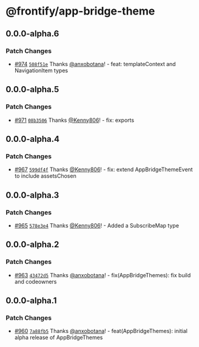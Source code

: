 # @frontify/app-bridge-theme

## 0.0.0-alpha.6

### Patch Changes

- [#974](https://github.com/Frontify/brand-sdk/pull/974) [`508f51e`](https://github.com/Frontify/brand-sdk/commit/508f51e1de4d091f8761f4b7897940574d819eee) Thanks [@anxobotana](https://github.com/anxobotana)! - feat: templateContext and NavigationItem types

## 0.0.0-alpha.5

### Patch Changes

- [#971](https://github.com/Frontify/brand-sdk/pull/971) [`08b3506`](https://github.com/Frontify/brand-sdk/commit/08b3506f1b8dba87fed1b6eb3f379bf619327d45) Thanks [@Kenny806](https://github.com/Kenny806)! - fix: exports

## 0.0.0-alpha.4

### Patch Changes

- [#967](https://github.com/Frontify/brand-sdk/pull/967) [`599df4f`](https://github.com/Frontify/brand-sdk/commit/599df4fd1db1ad43a8163538513c36a9ab3e938a) Thanks [@Kenny806](https://github.com/Kenny806)! - fix: extend AppBridgeThemeEvent to include assetsChosen

## 0.0.0-alpha.3

### Patch Changes

- [#965](https://github.com/Frontify/brand-sdk/pull/965) [`578e3e4`](https://github.com/Frontify/brand-sdk/commit/578e3e40025b1fbc88959181759257fe0e71d874) Thanks [@Kenny806](https://github.com/Kenny806)! - Added a SubscribeMap type

## 0.0.0-alpha.2

### Patch Changes

- [#963](https://github.com/Frontify/brand-sdk/pull/963) [`43472d5`](https://github.com/Frontify/brand-sdk/commit/43472d5f7ea4fd6bcdc44dc26103d1c3ce92cf4c) Thanks [@anxobotana](https://github.com/anxobotana)! - fix(AppBridgeThemes): fix build and codeowners

## 0.0.0-alpha.1

### Patch Changes

- [#960](https://github.com/Frontify/brand-sdk/pull/960) [`7a88fb5`](https://github.com/Frontify/brand-sdk/commit/7a88fb512a8209ab377ef12a70e2c8484d5b6799) Thanks [@anxobotana](https://github.com/anxobotana)! - feat(AppBridgeThemes): initial alpha release of AppBridgeThemes

